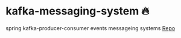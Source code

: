 # kafka-messaging-system   🔥
spring kafka-producer-consumer events messageing systems
[Repo](https://github.com/mohamed-taha-1/kafka-messaging-system/tree/general)
